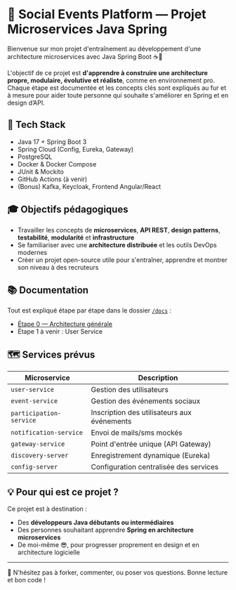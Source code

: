 # 🧩 Social Events Platform — Projet Microservices Java Spring

Bienvenue sur mon projet d'entraînement au développement d'une architecture microservices avec Java Spring Boot ☕️🚀

L'objectif de ce projet est **d'apprendre à construire une architecture propre, modulaire, évolutive et réaliste**, comme en environnement pro. Chaque étape est documentée et les concepts clés sont expliqués au fur et à mesure pour aider toute personne qui souhaite s'améliorer en Spring et en design d’API.

## 🔧 Tech Stack

- Java 17 + Spring Boot 3
- Spring Cloud (Config, Eureka, Gateway)
- PostgreSQL
- Docker & Docker Compose
- JUnit & Mockito
- GitHub Actions (à venir)
- (Bonus) Kafka, Keycloak, Frontend Angular/React

## 🎓 Objectifs pédagogiques

- Travailler les concepts de **microservices**, **API REST**, **design patterns**, **testabilité**, **modularité** et **infrastructure**
- Se familiariser avec une **architecture distribuée** et les outils DevOps modernes
- Créer un projet open-source utile pour s'entraîner, apprendre et montrer son niveau à des recruteurs

## 📚 Documentation

Tout est expliqué étape par étape dans le dossier [`/docs`](./docs) :
- [Étape 0 — Architecture générale](./docs/0-architecture.md)
- Étape 1 à venir : User Service

## 🗺️ Services prévus

| Microservice         | Description                                  |
|----------------------|----------------------------------------------|
| `user-service`       | Gestion des utilisateurs                     |
| `event-service`      | Gestion des événements sociaux               |
| `participation-service` | Inscription des utilisateurs aux événements |
| `notification-service` | Envoi de mails/sms mockés                    |
| `gateway-service`    | Point d'entrée unique (API Gateway)          |
| `discovery-server`   | Enregistrement dynamique (Eureka)            |
| `config-server`      | Configuration centralisée des services       |

## 💡 Pour qui est ce projet ?

Ce projet est à destination :
- Des **développeurs Java débutants ou intermédiaires**
- Des personnes souhaitant apprendre **Spring en architecture microservices**
- De moi-même 😎, pour progresser proprement en design et en architecture logicielle

---

📌 N'hésitez pas à forker, commenter, ou poser vos questions. Bonne lecture et bon code !
